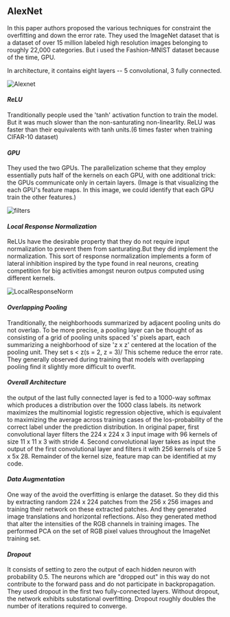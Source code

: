 ## AlexNet

In this paper authors proposed the various techniques for constraint the overfitting and down the error rate. They used the ImageNet dataset that is a dataset of over 15 million labeled high resolution images belonging to roughly 22,000 categories. But i used the Fashion-MNIST dataset because of the time, GPU.  

In architecture, it contains eight layers -- 5 convolutional, 3 fully connected.


![Alexnet](https://user-images.githubusercontent.com/90513931/211596630-1b4df560-0000-4e5a-8ad6-cc95a6dbdb5d.png)


#### _ReLU_
Tranditionally people used the 'tanh' activation function to train the model. But it was much slower than the non-santurating non-linearlity. 
ReLU was faster than their equivalents with tanh units.(6 times faster when training CIFAR-10 dataset)

#### _GPU_
They used the two GPUs. The parallelization scheme that they employ essentially puts half of the kernels on each GPU, with one additional trick: the GPUs communicate only in certain layers. (Image is that visualizing the each GPU's feature maps. In this image, we could identify that each GPU train the other features.)

![filters](https://user-images.githubusercontent.com/90513931/211596400-54538922-1952-49b9-8074-69e7667d753b.png)


#### _Local Response Normalization_
ReLUs have the desirable property that they do not require input normalization to prevent them from santurating.But they did implement the normalization. This sort of response normalization implements a form of lateral inhibition inspired by the type found in real neurons, creating competition for big activities amongst neuron outpus computed using different kernels. 

![LocalResponseNorm](https://user-images.githubusercontent.com/90513931/211596424-68a592af-6904-457f-843c-17600fd20ae2.png)


#### _Overlapping Pooling_ 
Tranditionally, the neighborhoods summarized by adjacent pooling units do not overlap. To be more precise, a pooling layer can be thought of as consisting of a grid of pooling units spaced 's' pixels apart, each summarizing a neighborhood of size 'z x z' centered at the location of the pooling unit. They set s < z(s = 2, z = 3)/ This scheme reduce the error rate. They generally observed during training that models with overlapping pooling find it slightly more difficult to overfit.

#### _Overall Architecture_
the output of the last fully connected layer is fed to a 1000-way softmax which produces a distribution over the 1000 class labels. its network maximizes the multinomial logistic regression objective, which is equivalent to maximizing the average across training cases of the los-probability of the correct label under the prediction distribution. In original paper, first convolutional layer filters the 224 x 224 x 3 input image with 96 kernels of size 11 x 11 x 3 with stride 4. Second convolutional layer takes as input the output of the first convolutional layer and filters it with 256 kernels of size 5 x 5x 28. Remainder of the kernel size, feature map can be identified at my code.

#### _Data Augmentation_ 
One way of the avoid the overfitting is enlarge the dataset. So they did this by extracting random 224 x 224 patches from the 256 x 256 images and training their network on these extracted patches. And they generated image translations and horizontal reflections. Also they generated method that alter the intensities of the RGB channels in training images. The performed PCA on the set of RGB pixel values throughout the ImageNet training set.

#### _Dropout_ 
It consists of setting to zero the output of each hidden neuron with probability 0.5. The neurons which are "dropped out" in this way do not contribute to the forward pass and do not participate in backpropagation. They used dropout in the first two fully-connected layers. Without dropout, the network exhibits substational overfitting. Dropout roughly doubles the number of iterations required to converge.

